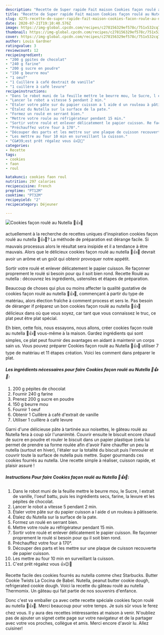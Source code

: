 ```yaml
---
description: "Recette de Super rapide Fait maison Cookies façon roulé au Nutella 🍪👍💕"
title: "Recette de Super rapide Fait maison Cookies façon roulé au Nutella 🍪👍💕"
slug: 4275-recette-de-super-rapide-fait-maison-cookies-facon-roule-au-nutella
date: 2020-07-21T19:10:40.576Z
image: https://img-global.cpcdn.com/recipes/c278156329ef578c/751x532cq70/cookies-facon-roule-au-nutella-🍪👍💕-photo-principale-de-la-recette.jpg
thumbnail: https://img-global.cpcdn.com/recipes/c278156329ef578c/751x532cq70/cookies-facon-roule-au-nutella-🍪👍💕-photo-principale-de-la-recette.jpg
cover: https://img-global.cpcdn.com/recipes/c278156329ef578c/751x532cq70/cookies-facon-roule-au-nutella-🍪👍💕-photo-principale-de-la-recette.jpg
author: Louis Gardner
ratingvalue: 3
reviewcount: 12
recipeingredient:
- "200 g ppites de chocolat"
- "240 g farine"
- "200 g sucre en poudre"
- "150 g beurre mou"
- "1 oeuf"
- "1 Cuillère à café dextrait de vanille"
- "1 cuillère à café levure"
recipeinstructions:
- "Dans le robot muni de la feuille mettre le beurre mou, le Sucre, l extrait de vanille, l&#39;oeuf battu, puis les ingrédients secs, farine, la levure et les pépites de chocolat."
- "Lancer le robot a vitesse 5 pendant 2 min."
- "Étaler votre pâte sur du papier cuisson a l aide d un rouleau à pâtisserie."
- "Étalez du Nutella sur la surface de la pate."
- "Formez un roulé en serrant bien."
- "Mettre votre roule au réfrigérateur pendant 15 min."
- "Sortir votre roulé et enlever délicatement le papier cuisson. Re façonner proprement le roulé si besoin pour qu il soit bien rond."
- "Préchauffez votre four à 170°."
- "Découper des parts et les mettre sur une plaque de cuisson recouverte de papier cuisson."
- "Les mettre au four 10 min en surveillant la cuisson."
- "C&#39;est prêt régalez vous 👍😉🍪"
categories:
- Recette
tags:
- cookies
- faon
- roul

katakunci: cookies faon roul 
nutrition: 297 calories
recipecuisine: French
preptime: "PT12M"
cooktime: "PT32M"
recipeyield: "2"
recipecategory: Déjeuner

---
```



![Cookies façon roulé au Nutella 🍪👍💕](https://img-global.cpcdn.com/recipes/c278156329ef578c/751x532cq70/cookies-facon-roule-au-nutella-🍪👍💕-photo-principale-de-la-recette.jpg)

actuellement à la recherche de recettes uniques d'inspiration cookies façon roulé au nutella 🍪👍💕? La méthode de préparation est dérange facile. Si mauvais processus alors le résultat sera insipide et il a tendance à être mauvais. Alors que le délicieux cookies façon roulé au nutella 🍪👍💕 devrait avoir un arôme et un goût qui obtenir provoquer notre appétit.

Sortir votre roulé et enlever délicatement le papier cuisson. Re façonner proprement le roulé si besoin pour qu il soit bien rond. Recette Roulé au nutella : découvrez les ingrédients, ustensiles et étapes de préparation.

Beaucoup de choses qui plus ou moins affecter la qualité gustative de cookies façon roulé au nutella 🍪👍💕, commençant à partir du type de matériau, alors élection fraîche à comment process et sers le. Pas besoin de déranger if préparez un bon cookies façon roulé au nutella 🍪👍💕 délicieux dans où que vous soyez, car tant que vous connaissez le truc, ce plat peut être plat spécial.


Eh bien, cette fois, nous essayons, nous allons, créer cookies façon roulé au nutella 🍪👍💕 vous-même à la maison. Gardez ingrédients qui sont simples, ce plat peut fournir des avantages en aidant à maintenir un corps sain us. Vous pouvez préparer Cookies façon roulé au Nutella 🍪👍💕 utiliser 7 type de matériau et 11 étapes création. Voici les comment dans préparer le plat.

<!--inarticleads1-->

##### Les ingrédients nécessaires pour faire Cookies façon roulé au Nutella 🍪👍💕:

1.  200 g pépites de chocolat
1. Fournir 240 g farine
1. Prenez 200 g sucre en poudre
1.  150 g beurre mou
1. Fournir 1 oeuf
1. Obtenir 1 Cuillère à café d&#39;extrait de vanille
1. Utiliser 1 cuillère à café levure


Garni d&#39;une délicieuse pâte à tartinée aux noisettes, le gâteau roulé au Nutella fera à coup sûr l&#39;unanimité. Couvrir ensuite le biscuit encore chaud de sucre en poudre et rouler le biscuit dans un papier plastique (cela lui permet de prendre sa forme roulée afin d&#39;avoir Faire chauffer un peu la nutella (surtout en hiver), l&#39;étaler sur la totalité du biscuit puis l&#39;enrouler et couvrir toute la surface de nutella puis mettre. Super gourmands ces cookies fourrés au nutella. Une recette simple à réaliser, cuisson rapide, et plaisir assuré ! 

<!--inarticleads2-->

##### Instructions Pour faire Cookies façon roulé au Nutella 🍪👍💕:

1. Dans le robot muni de la feuille mettre le beurre mou, le Sucre, l extrait de vanille, l&#39;oeuf battu, puis les ingrédients secs, farine, la levure et les pépites de chocolat.
1. Lancer le robot a vitesse 5 pendant 2 min.
1. Étaler votre pâte sur du papier cuisson a l aide d un rouleau à pâtisserie.
1. Étalez du Nutella sur la surface de la pate.
1. Formez un roulé en serrant bien.
1. Mettre votre roule au réfrigérateur pendant 15 min.
1. Sortir votre roulé et enlever délicatement le papier cuisson. Re façonner proprement le roulé si besoin pour qu il soit bien rond.
1. Préchauffez votre four à 170°.
1. Découper des parts et les mettre sur une plaque de cuisson recouverte de papier cuisson.
1. Les mettre au four 10 min en surveillant la cuisson.
1. C&#39;est prêt régalez vous 👍😉🍪


Recette facile des cookies fourrés au nutella comme chez Starbucks. Butter Cookie Twists La Cocina de Babel. Nutella, peanut butter cookie dough, refrigerated cookie dough. Voici la recette du gâteau roulé au nutella Thermomix. Un gâteau qui fait partie de nos souvenirs d&#39;enfance. 


Donc c'est va emballer ça avec cette recette spéciale cookies façon roulé au nutella 🍪👍💕. Merci beaucoup pour votre temps. Je suis sûr vous le ferez chez vous. Il y aura des recettes  intéressantes at maison à venir. N'oubliez pas de ajouter un signet cette page sur votre navigateur et de la partager avec votre vos proches, collègue et amis. Merci encore d'avoir lu. Allez cuisiner!
